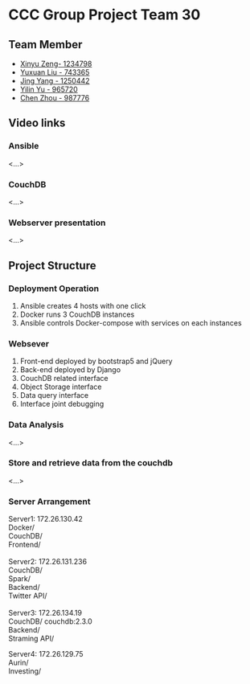 # CCC Group Project Team 30

## Team Member
* [Xinyu Zeng- 1234798](https://github.com/jadeyyuu)
* [Yuxuan Liu - 743365](https://github.com/PatrickLiuyx)
* [Jing Yang - 1250442](https://github.com/ChelseaYang1130)
* [Yilin Yu - 965720](https://github.com/Hieler)
* [Chen Zhou - 987776](https://github.com/CZZHO)

## Video links
### Ansible
<...>

### CouchDB 
<...>

### Webserver presentation
<...>


## Project Structure

### Deployment Operation 
1. Ansible creates 4 hosts with one click
2. Docker runs 3 CouchDB instances
3. Ansible controls Docker-compose with services on each instances 

### Websever
1. Front-end deployed by bootstrap5 and jQuery
2. Back-end deployed by Django
3. CouchDB related interface
3. Object Storage interface
4. Data query interface
5. Interface joint debugging

### Data Analysis
<...>

### Store and  retrieve data from the couchdb
<...>


### Server Arrangement
Server1: 172.26.130.42
<br />Docker/
<br />CouchDB/ 
<br />Frontend/
<br />    
Server2: 172.26.131.236
<br />CouchDB/
    <br />Spark/
    <br />Backend/
    <br />Twitter API/
 <br />   
Server3: 172.26.134.19
   <br /> CouchDB/ couchdb:2.3.0
    <br />Backend/
    <br />Straming API/
 <br />  
    
Server4: 172.26.129.75
    <br />Aurin/
    <br />Investing/
    








